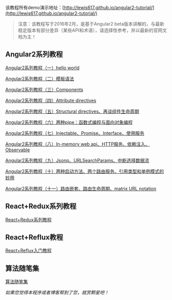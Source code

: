 该教程所有demo演示地址：[http://lewis617.github.io/angular2-tutorial/](http://lewis617.github.io/angular2-tutorial/)

> 注意：该教程写于2016年2月，是基于Angular2 beta版本讲解的，与最新稳定版本有部分差异（某些API和术语），请选择性参考，并以最新的官网文档为主！

## Angular2系列教程
[Angular2系列教程（一）hello world](https://lewis617.github.io/2016/02/15/ng2-hello/)

[Angular2系列教程（二）模板语法](https://lewis617.github.io/2016/02/15/ng2-temlate/)

[Angular2系列教程（三）Components](https://lewis617.github.io/2016/02/16/ng2-component/)

[Angular2系列教程（四）Attribute directives](https://lewis617.github.io/2016/02/17/ng2-attribute-directive/)

[Angular2系列教程（五）Structural directives、再谈组件生命周期](https://lewis617.github.io/2016/02/19/ng2-structural-directive/)

[Angular2系列教程（六）两种pipe：函数式编程与面向对象编程](https://lewis617.github.io/2016/02/24/ng2-pipe/)

[Angular2系列教程（七）Injectable、Promise、Interface、使用服务](https://lewis617.github.io/2016/02/28/ng2-service/)

[Angular2系列教程（八）In-memory web api、HTTP服务、依赖注入、Observable](https://lewis617.github.io/2016/03/20/ng2-http-1/)

[Angular2系列教程（九）Jsonp、URLSearchParams、中断选择数据流](https://lewis617.github.io/2016/03/21/ng2-http-2/)

[Angular2系列教程（十）两种启动方法、两个路由服务、引用类型和单例模式的妙用](https://lewis617.github.io/2016/04/04/ng2-router-1/)

[Angular2系列教程（十一）路由嵌套、路由生命周期、matrix URL notation](https://lewis617.github.io/2016/04/04/ng2-router-2/)

## React+Redux系列教程

[React+Redux系列教程](https://github.com/lewis617/react-redux-tutorial)

## React+Reflux教程

[React+Reflux入门教程](https://lewis617.github.io/2016/01/13/react-reflux/)

## 算法随笔集

[算法随笔集](https://github.com/lewis617/algorithms-essay)

*如果您觉得本程序或者博客帮到了您，就赏颗星吧！*

